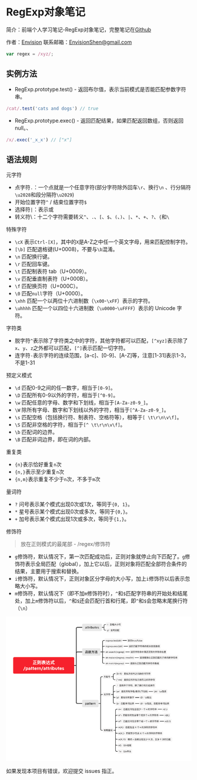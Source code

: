 # RegExp对象笔记

简介：前端个人学习笔记-RegExp对象笔记，完整笔记在[Github](https://github.com/MrEnvision/Front-end_learning_notes)

作者：[Envision](https://github.com/MrEnvision) 联系邮箱：[EnvisionShen@gmail.com](mailto:EnvisionShen@gmail.com)

```javascript
var regex = /xyz/;
```

## 实例方法

* RegExp.prototype.test\(\) - 返回布尔值，表示当前模式是否能匹配参数字符串。

```javascript
/cat/.test('cats and dogs') // true
```

* RegExp.prototype.exec\(\) - 返回匹配结果，如果匹配返回数组，否则返回null。、

```javascript
/x/.exec('_x_x') // ["x"]
```

## 语法规则

元字符

* 点字符`.`：一个点就是一个任意字符\(部分字符除外回车`\r`、换行`\n` 、行分隔符`\u2028`和段分隔符`\u2029`\)
* 开始位置字符`^` / 结束位置字符`$`
* 选择符`|`：表示或
* 转义符\：十二个字符需要转义`^`、`.`、`[`、`$`、`(`、`)`、`|`、`*`、`+`、`?`、`{`和`\`

特殊字符

* `\cX` 表示`Ctrl-[X]`，其中的`X`是A-Z之中任一个英文字母，用来匹配控制字符。
* `[\b]` 匹配退格键\(U+0008\)，不要与`\b`混淆。
* `\n` 匹配换行键。
* `\r` 匹配回车键。
* `\t` 匹配制表符 tab（U+0009）。
* `\v` 匹配垂直制表符（U+000B）。
* `\f` 匹配换页符（U+000C）。
* `\0` 匹配`null`字符（U+0000）。
* `\xhh` 匹配一个以两位十六进制数（`\x00`-`\xFF`）表示的字符。
* `\uhhhh` 匹配一个以四位十六进制数（`\u0000`-`\uFFFF`）表示的 Unicode 字符。

字符类

* 脱字符`^`表示除了字符类之中的字符，其他字符都可以匹配，`[^xyz]`表示除了`x`、`y`、`z`之外都可以匹配，`[^]`表示匹配一切字符。
* 连字符`-`表示字符的连续范围，\[a-c\]、\[0-9\]、\[A-Z\]等，注意\[1-31\]表示1-3，不是1-31

预定义模式

* `\d` 匹配0-9之间的任一数字，相当于`[0-9]`。
* `\D` 匹配所有0-9以外的字符，相当于`[^0-9]`。
* `\w` 匹配任意的字母、数字和下划线，相当于`[A-Za-z0-9_]`。
* `\W` 除所有字母、数字和下划线以外的字符，相当于`[^A-Za-z0-9_]`。
* `\s` 匹配空格（包括换行符、制表符、空格符等），相等于`[ \t\r\n\v\f]`。
* `\S` 匹配非空格的字符，相当于`[^ \t\r\n\v\f]`。
* `\b` 匹配词的边界。
* `\B` 匹配非词边界，即在词的内部。

重复类

* `{n}`表示恰好重复`n`次
* `{n,}`表示至少重复`n`次
* `{n,m}`表示重复不少于`n`次，不多于`m`次

量词符

* `?` 问号表示某个模式出现0次或1次，等同于`{0, 1}`。
* `*` 星号表示某个模式出现0次或多次，等同于`{0,}`。
* `+` 加号表示某个模式出现1次或多次，等同于`{1,}`。

修饰符

> 放在正则模式的最尾部 - /regex/修饰符

* `g`修饰符，默认情况下，第一次匹配成功后，正则对象就停止向下匹配了。`g`修饰符表示全局匹配（global），加上它以后，正则对象将匹配全部符合条件的结果，主要用于搜索和替换。
* `i`修饰符，默认情况下，正则对象区分字母的大小写，加上`i`修饰符以后表示忽略大小写。
* `m`修饰符，默认情况下（即不加`m`修饰符时），`^`和`$`匹配字符串的开始处和结尾处，加上`m`修饰符以后，`^`和`$`还会匹配行首和行尾，即`^`和`$`会忽略末尾换行符（`\n`）

![](../../../.gitbook/assets/RegExp.png)

如果发现本项目有错误，欢迎提交 issues 指正。

